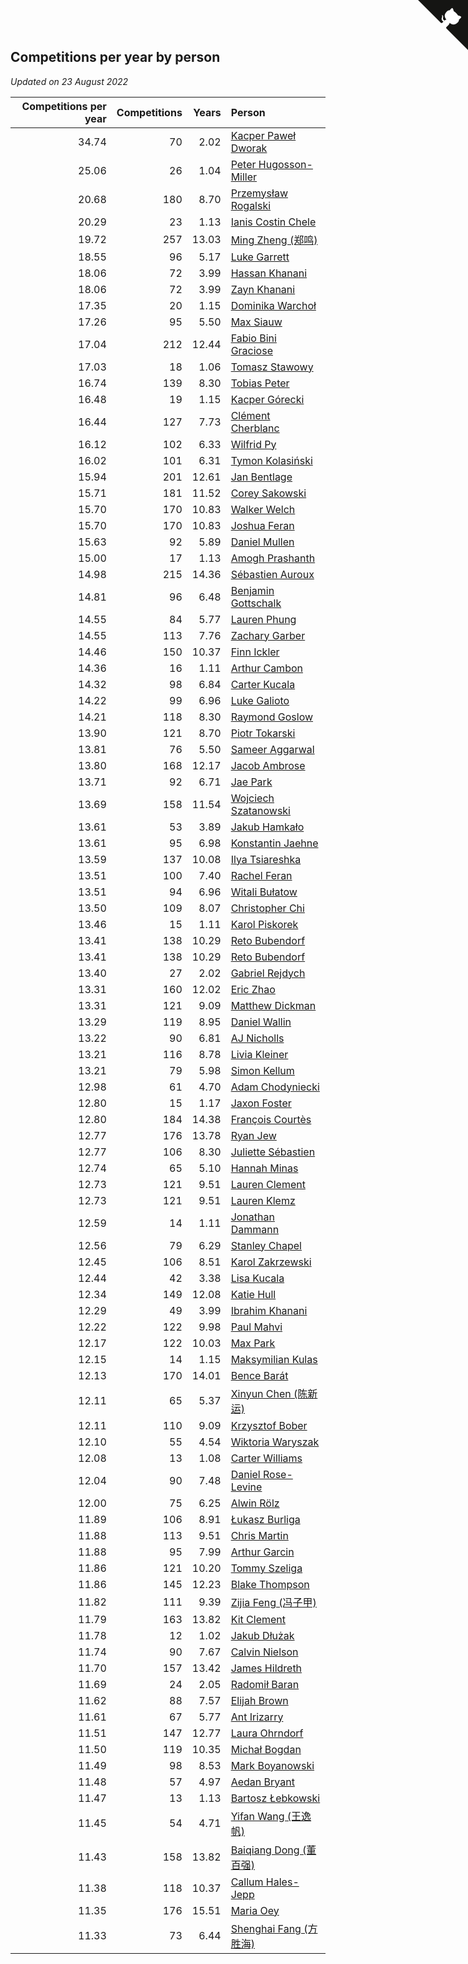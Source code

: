## Competitions per year by person

*Updated on 23 August 2022*

| Competitions per year | Competitions | Years | Person |
| ---: | ---: | ---: | :--- |
| 34.74 | 70 | 2.02 | [Kacper Paweł Dworak](https://www.worldcubeassociation.org/persons/2020DWOR01) |
| 25.06 | 26 | 1.04 | [Peter Hugosson-Miller](https://www.worldcubeassociation.org/persons/2021HUGO01) |
| 20.68 | 180 | 8.70 | [Przemysław Rogalski](https://www.worldcubeassociation.org/persons/2013ROGA02) |
| 20.29 | 23 | 1.13 | [Ianis Costin Chele](https://www.worldcubeassociation.org/persons/2021CHEL01) |
| 19.72 | 257 | 13.03 | [Ming Zheng (郑鸣)](https://www.worldcubeassociation.org/persons/2009ZHEN11) |
| 18.55 | 96 | 5.17 | [Luke Garrett](https://www.worldcubeassociation.org/persons/2017GARR05) |
| 18.06 | 72 | 3.99 | [Hassan Khanani](https://www.worldcubeassociation.org/persons/2018KHAN26) |
| 18.06 | 72 | 3.99 | [Zayn Khanani](https://www.worldcubeassociation.org/persons/2018KHAN28) |
| 17.35 | 20 | 1.15 | [Dominika Warchoł](https://www.worldcubeassociation.org/persons/2021WARC01) |
| 17.26 | 95 | 5.50 | [Max Siauw](https://www.worldcubeassociation.org/persons/2017SIAU02) |
| 17.04 | 212 | 12.44 | [Fabio Bini Graciose](https://www.worldcubeassociation.org/persons/2010GRAC02) |
| 17.03 | 18 | 1.06 | [Tomasz Stawowy](https://www.worldcubeassociation.org/persons/2021STAW01) |
| 16.74 | 139 | 8.30 | [Tobias Peter](https://www.worldcubeassociation.org/persons/2014PETE03) |
| 16.48 | 19 | 1.15 | [Kacper Górecki](https://www.worldcubeassociation.org/persons/2021GORE01) |
| 16.44 | 127 | 7.73 | [Clément Cherblanc](https://www.worldcubeassociation.org/persons/2014CHER05) |
| 16.12 | 102 | 6.33 | [Wilfrid Py](https://www.worldcubeassociation.org/persons/2016PYWI01) |
| 16.02 | 101 | 6.31 | [Tymon Kolasiński](https://www.worldcubeassociation.org/persons/2016KOLA02) |
| 15.94 | 201 | 12.61 | [Jan Bentlage](https://www.worldcubeassociation.org/persons/2010BENT01) |
| 15.71 | 181 | 11.52 | [Corey Sakowski](https://www.worldcubeassociation.org/persons/2011SAKO01) |
| 15.70 | 170 | 10.83 | [Walker Welch](https://www.worldcubeassociation.org/persons/2011WELC01) |
| 15.70 | 170 | 10.83 | [Joshua Feran](https://www.worldcubeassociation.org/persons/2011FERA01) |
| 15.63 | 92 | 5.89 | [Daniel Mullen](https://www.worldcubeassociation.org/persons/2016MULL04) |
| 15.00 | 17 | 1.13 | [Amogh Prashanth](https://www.worldcubeassociation.org/persons/2021PRAS01) |
| 14.98 | 215 | 14.36 | [Sébastien Auroux](https://www.worldcubeassociation.org/persons/2008AURO01) |
| 14.81 | 96 | 6.48 | [Benjamin Gottschalk](https://www.worldcubeassociation.org/persons/2016GOTT01) |
| 14.55 | 84 | 5.77 | [Lauren Phung](https://www.worldcubeassociation.org/persons/2016PHUN02) |
| 14.55 | 113 | 7.76 | [Zachary Garber](https://www.worldcubeassociation.org/persons/2014GARB01) |
| 14.46 | 150 | 10.37 | [Finn Ickler](https://www.worldcubeassociation.org/persons/2012ICKL01) |
| 14.36 | 16 | 1.11 | [Arthur Cambon](https://www.worldcubeassociation.org/persons/2021CAMB01) |
| 14.32 | 98 | 6.84 | [Carter Kucala](https://www.worldcubeassociation.org/persons/2015KUCA01) |
| 14.22 | 99 | 6.96 | [Luke Galioto](https://www.worldcubeassociation.org/persons/2015GALI02) |
| 14.21 | 118 | 8.30 | [Raymond Goslow](https://www.worldcubeassociation.org/persons/2014GOSL01) |
| 13.90 | 121 | 8.70 | [Piotr Tokarski](https://www.worldcubeassociation.org/persons/2013TOKA01) |
| 13.81 | 76 | 5.50 | [Sameer Aggarwal](https://www.worldcubeassociation.org/persons/2017AGGA01) |
| 13.80 | 168 | 12.17 | [Jacob Ambrose](https://www.worldcubeassociation.org/persons/2010AMBR01) |
| 13.71 | 92 | 6.71 | [Jae Park](https://www.worldcubeassociation.org/persons/2015PARK24) |
| 13.69 | 158 | 11.54 | [Wojciech Szatanowski](https://www.worldcubeassociation.org/persons/2011SZAT01) |
| 13.61 | 53 | 3.89 | [Jakub Hamkało](https://www.worldcubeassociation.org/persons/2018HAMK01) |
| 13.61 | 95 | 6.98 | [Konstantin Jaehne](https://www.worldcubeassociation.org/persons/2015JAEH01) |
| 13.59 | 137 | 10.08 | [Ilya Tsiareshka](https://www.worldcubeassociation.org/persons/2012TERE01) |
| 13.51 | 100 | 7.40 | [Rachel Feran](https://www.worldcubeassociation.org/persons/2015FERA01) |
| 13.51 | 94 | 6.96 | [Witali Bułatow](https://www.worldcubeassociation.org/persons/2015BUAT01) |
| 13.50 | 109 | 8.07 | [Christopher Chi](https://www.worldcubeassociation.org/persons/2014CHIC01) |
| 13.46 | 15 | 1.11 | [Karol Piskorek](https://www.worldcubeassociation.org/persons/2021PISK01) |
| 13.41 | 138 | 10.29 | [Reto Bubendorf](https://www.worldcubeassociation.org/persons/2012BUBE01) |
| 13.41 | 138 | 10.29 | [Reto Bubendorf](https://www.worldcubeassociation.org/persons/2012BUBE01) |
| 13.40 | 27 | 2.02 | [Gabriel Rejdych](https://www.worldcubeassociation.org/persons/2020REJD01) |
| 13.31 | 160 | 12.02 | [Eric Zhao](https://www.worldcubeassociation.org/persons/2010ZHAO19) |
| 13.31 | 121 | 9.09 | [Matthew Dickman](https://www.worldcubeassociation.org/persons/2013DICK01) |
| 13.29 | 119 | 8.95 | [Daniel Wallin](https://www.worldcubeassociation.org/persons/2013WALL03) |
| 13.22 | 90 | 6.81 | [AJ Nicholls](https://www.worldcubeassociation.org/persons/2015NICH04) |
| 13.21 | 116 | 8.78 | [Livia Kleiner](https://www.worldcubeassociation.org/persons/2013KLEI03) |
| 13.21 | 79 | 5.98 | [Simon Kellum](https://www.worldcubeassociation.org/persons/2016KELL12) |
| 12.98 | 61 | 4.70 | [Adam Chodyniecki](https://www.worldcubeassociation.org/persons/2017CHOD02) |
| 12.80 | 15 | 1.17 | [Jaxon Foster](https://www.worldcubeassociation.org/persons/2021FOST01) |
| 12.80 | 184 | 14.38 | [François Courtès](https://www.worldcubeassociation.org/persons/2008COUR01) |
| 12.77 | 176 | 13.78 | [Ryan Jew](https://www.worldcubeassociation.org/persons/2008JEWR01) |
| 12.77 | 106 | 8.30 | [Juliette Sébastien](https://www.worldcubeassociation.org/persons/2014SEBA01) |
| 12.74 | 65 | 5.10 | [Hannah Minas](https://www.worldcubeassociation.org/persons/2017MINA04) |
| 12.73 | 121 | 9.51 | [Lauren Clement](https://www.worldcubeassociation.org/persons/2013KLEM01) |
| 12.73 | 121 | 9.51 | [Lauren Klemz](https://www.worldcubeassociation.org/persons/2013KLEM01) |
| 12.59 | 14 | 1.11 | [Jonathan Dammann](https://www.worldcubeassociation.org/persons/2021DAMM01) |
| 12.56 | 79 | 6.29 | [Stanley Chapel](https://www.worldcubeassociation.org/persons/2016CHAP04) |
| 12.45 | 106 | 8.51 | [Karol Zakrzewski](https://www.worldcubeassociation.org/persons/2014ZAKR01) |
| 12.44 | 42 | 3.38 | [Lisa Kucala](https://www.worldcubeassociation.org/persons/2019KUCA01) |
| 12.34 | 149 | 12.08 | [Katie Hull](https://www.worldcubeassociation.org/persons/2010HULL01) |
| 12.29 | 49 | 3.99 | [Ibrahim Khanani](https://www.worldcubeassociation.org/persons/2018KHAN27) |
| 12.22 | 122 | 9.98 | [Paul Mahvi](https://www.worldcubeassociation.org/persons/2012MAHV01) |
| 12.17 | 122 | 10.03 | [Max Park](https://www.worldcubeassociation.org/persons/2012PARK03) |
| 12.15 | 14 | 1.15 | [Maksymilian Kulas](https://www.worldcubeassociation.org/persons/2021KULA02) |
| 12.13 | 170 | 14.01 | [Bence Barát](https://www.worldcubeassociation.org/persons/2008BARA01) |
| 12.11 | 65 | 5.37 | [Xinyun Chen (陈新运)](https://www.worldcubeassociation.org/persons/2017CHEN36) |
| 12.11 | 110 | 9.09 | [Krzysztof Bober](https://www.worldcubeassociation.org/persons/2013BOBE01) |
| 12.10 | 55 | 4.54 | [Wiktoria Waryszak](https://www.worldcubeassociation.org/persons/2018WARY01) |
| 12.08 | 13 | 1.08 | [Carter Williams](https://www.worldcubeassociation.org/persons/2021WILL06) |
| 12.04 | 90 | 7.48 | [Daniel Rose-Levine](https://www.worldcubeassociation.org/persons/2015ROSE01) |
| 12.00 | 75 | 6.25 | [Alwin Rölz](https://www.worldcubeassociation.org/persons/2016ROLZ01) |
| 11.89 | 106 | 8.91 | [Łukasz Burliga](https://www.worldcubeassociation.org/persons/2013BURL01) |
| 11.88 | 113 | 9.51 | [Chris Martin](https://www.worldcubeassociation.org/persons/2013MART03) |
| 11.88 | 95 | 7.99 | [Arthur Garcin](https://www.worldcubeassociation.org/persons/2014GARC27) |
| 11.86 | 121 | 10.20 | [Tommy Szeliga](https://www.worldcubeassociation.org/persons/2012SZEL01) |
| 11.86 | 145 | 12.23 | [Blake Thompson](https://www.worldcubeassociation.org/persons/2010THOM03) |
| 11.82 | 111 | 9.39 | [Zijia Feng (冯子甲)](https://www.worldcubeassociation.org/persons/2013FENG02) |
| 11.79 | 163 | 13.82 | [Kit Clement](https://www.worldcubeassociation.org/persons/2008CLEM01) |
| 11.78 | 12 | 1.02 | [Jakub Dłużak](https://www.worldcubeassociation.org/persons/2021DLUZ01) |
| 11.74 | 90 | 7.67 | [Calvin Nielson](https://www.worldcubeassociation.org/persons/2014NIEL03) |
| 11.70 | 157 | 13.42 | [James Hildreth](https://www.worldcubeassociation.org/persons/2009HILD01) |
| 11.69 | 24 | 2.05 | [Radomił Baran](https://www.worldcubeassociation.org/persons/2020BARA02) |
| 11.62 | 88 | 7.57 | [Elijah Brown](https://www.worldcubeassociation.org/persons/2015BROW03) |
| 11.61 | 67 | 5.77 | [Ant Irizarry](https://www.worldcubeassociation.org/persons/2016IRIZ02) |
| 11.51 | 147 | 12.77 | [Laura Ohrndorf](https://www.worldcubeassociation.org/persons/2009OHRN01) |
| 11.50 | 119 | 10.35 | [Michał Bogdan](https://www.worldcubeassociation.org/persons/2012BOGD01) |
| 11.49 | 98 | 8.53 | [Mark Boyanowski](https://www.worldcubeassociation.org/persons/2014BOYA01) |
| 11.48 | 57 | 4.97 | [Aedan Bryant](https://www.worldcubeassociation.org/persons/2017BRYA06) |
| 11.47 | 13 | 1.13 | [Bartosz Łebkowski](https://www.worldcubeassociation.org/persons/2021LEBK01) |
| 11.45 | 54 | 4.71 | [Yifan Wang (王逸帆)](https://www.worldcubeassociation.org/persons/2017WANY29) |
| 11.43 | 158 | 13.82 | [Baiqiang Dong (董百强)](https://www.worldcubeassociation.org/persons/2008DONG06) |
| 11.38 | 118 | 10.37 | [Callum Hales-Jepp](https://www.worldcubeassociation.org/persons/2012HALE01) |
| 11.35 | 176 | 15.51 | [Maria Oey](https://www.worldcubeassociation.org/persons/2007OEYM01) |
| 11.33 | 73 | 6.44 | [Shenghai Fang (方胜海)](https://www.worldcubeassociation.org/persons/2016FANG01) |


<a href="https://github.com/JustinTimeCuber/wca_statistics" class="github-corner" aria-label="View source on Github"><svg width="80" height="80" viewBox="0 0 250 250" style="fill:#151513; color:#fff; position: absolute; top: 0; border: 0; right: 0;" aria-hidden="true"><path d="M0,0 L115,115 L130,115 L142,142 L250,250 L250,0 Z"></path><path d="M128.3,109.0 C113.8,99.7 119.0,89.6 119.0,89.6 C122.0,82.7 120.5,78.6 120.5,78.6 C119.2,72.0 123.4,76.3 123.4,76.3 C127.3,80.9 125.5,87.3 125.5,87.3 C122.9,97.6 130.6,101.9 134.4,103.2" fill="currentColor" style="transform-origin: 130px 106px;" class="octo-arm"></path><path d="M115.0,115.0 C114.9,115.1 118.7,116.5 119.8,115.4 L133.7,101.6 C136.9,99.2 139.9,98.4 142.2,98.6 C133.8,88.0 127.5,74.4 143.8,58.0 C148.5,53.4 154.0,51.2 159.7,51.0 C160.3,49.4 163.2,43.6 171.4,40.1 C171.4,40.1 176.1,42.5 178.8,56.2 C183.1,58.6 187.2,61.8 190.9,65.4 C194.5,69.0 197.7,73.2 200.1,77.6 C213.8,80.2 216.3,84.9 216.3,84.9 C212.7,93.1 206.9,96.0 205.4,96.6 C205.1,102.4 203.0,107.8 198.3,112.5 C181.9,128.9 168.3,122.5 157.7,114.1 C157.9,116.9 156.7,120.9 152.7,124.9 L141.0,136.5 C139.8,137.7 141.6,141.9 141.8,141.8 Z" fill="currentColor" class="octo-body"></path></svg></a><style>.github-corner:hover .octo-arm{animation:octocat-wave 560ms ease-in-out}@keyframes octocat-wave{0%,100%{transform:rotate(0)}20%,60%{transform:rotate(-25deg)}40%,80%{transform:rotate(10deg)}}@media (max-width:500px){.github-corner:hover .octo-arm{animation:none}.github-corner .octo-arm{animation:octocat-wave 560ms ease-in-out}}</style>
